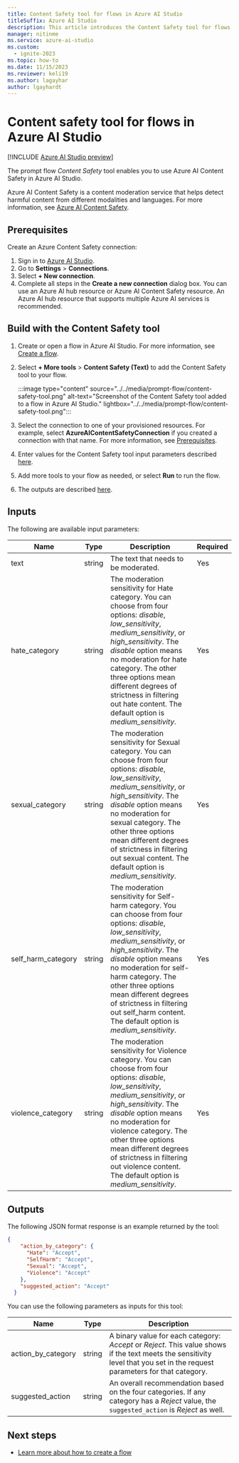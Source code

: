 ```yaml
---
title: Content Safety tool for flows in Azure AI Studio
titleSuffix: Azure AI Studio
description: This article introduces the Content Safety tool for flows in Azure AI Studio.
manager: nitinme
ms.service: azure-ai-studio
ms.custom:
  - ignite-2023
ms.topic: how-to
ms.date: 11/15/2023
ms.reviewer: keli19
ms.author: lagayhar
author: lgayhardt
---
```


# Content safety tool for flows in Azure AI Studio

[!INCLUDE [Azure AI Studio preview](../../includes/preview-ai-studio.md)]

The prompt flow *Content Safety* tool enables you to use Azure AI Content Safety in Azure AI Studio.

Azure AI Content Safety is a content moderation service that helps detect harmful content from different modalities and languages. For more information, see [Azure AI Content Safety](/azure/ai-services/content-safety/).

## Prerequisites

Create an Azure Content Safety connection:
1. Sign in to [Azure AI Studio](https://studio.azureml.net/).
1. Go to **Settings** > **Connections**.
1. Select **+ New connection**.
1. Complete all steps in the **Create a new connection** dialog box. You can use an Azure AI hub resource or Azure AI Content Safety resource. An Azure AI hub resource that supports multiple Azure AI services is recommended. 

## Build with the Content Safety tool

1. Create or open a flow in Azure AI Studio. For more information, see [Create a flow](../flow-develop.md).
1. Select **+ More tools** > **Content Safety (Text)** to add the Content Safety tool to your flow.

    :::image type="content" source="../../media/prompt-flow/content-safety-tool.png" alt-text="Screenshot of the Content Safety tool added to a flow in Azure AI Studio." lightbox="../../media/prompt-flow/content-safety-tool.png":::

1. Select the connection to one of your provisioned resources. For example, select **AzureAIContentSafetyConnection** if you created a connection with that name. For more information, see [Prerequisites](#prerequisites).
1. Enter values for the Content Safety tool input parameters described [here](#inputs).
1. Add more tools to your flow as needed, or select **Run** to run the flow.
1. The outputs are described [here](#outputs).

## Inputs

The following are available input parameters:

| Name | Type | Description | Required |
| ---- | ---- | ----------- | -------- |
| text | string | The text that needs to be moderated. | Yes |
| hate_category | string | The moderation sensitivity for Hate category. You can choose from four options: *disable*, *low_sensitivity*, *medium_sensitivity*, or *high_sensitivity*. The *disable* option means no moderation for hate category. The other three options mean different degrees of strictness in filtering out hate content. The default option is *medium_sensitivity*. | Yes |
| sexual_category | string | The moderation sensitivity for Sexual category. You can choose from four options: *disable*, *low_sensitivity*, *medium_sensitivity*, or *high_sensitivity*. The *disable* option means no moderation for sexual category. The other three options mean different degrees of strictness in filtering out sexual content. The default option is *medium_sensitivity*. | Yes |
| self_harm_category | string | The moderation sensitivity for Self-harm category. You can choose from four options: *disable*, *low_sensitivity*, *medium_sensitivity*, or *high_sensitivity*. The *disable* option means no moderation for self-harm category. The other three options mean different degrees of strictness in filtering out self_harm content. The default option is *medium_sensitivity*. | Yes |
| violence_category | string | The moderation sensitivity for Violence category. You can choose from four options: *disable*, *low_sensitivity*, *medium_sensitivity*, or *high_sensitivity*. The *disable* option means no moderation for violence category. The other three options mean different degrees of strictness in filtering out violence content. The default option is *medium_sensitivity*. | Yes |

## Outputs

The following JSON format response is an example returned by the tool:

```json
{
    "action_by_category": {
      "Hate": "Accept",
      "SelfHarm": "Accept",
      "Sexual": "Accept",
      "Violence": "Accept"
    },
    "suggested_action": "Accept"
  }
```

You can use the following parameters as inputs for this tool:

| Name | Type | Description | 
| ---- | ---- | ----------- | 
| action_by_category | string | A binary value for each category: *Accept* or *Reject*. This value shows if the text meets the sensitivity level that you set in the request parameters for that category. | 
| suggested_action | string | An overall recommendation based on the four categories. If any category has a *Reject* value, the `suggested_action` is *Reject* as well. |



## Next steps

- [Learn more about how to create a flow](../flow-develop.md)

